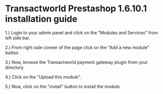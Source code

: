 # Transactworld Prestashop 1.6.10.1 installation guide
1.) Login to your admin panel and click on the "Modules and Services" from left side bar.

2.) From right side conner of the page click on the "Add a new module" button.

3.) Now, browse the Transactworld payment gateway plugin from your directory.

4.) Click on the "Upload this module".

5.) Now, click on the "install" button to install the module.

